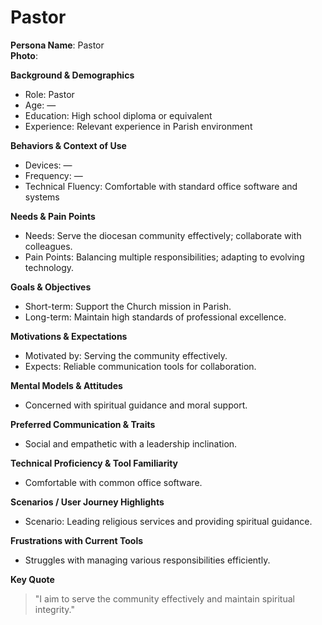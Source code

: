 # Pastor

**Persona Name**: Pastor  
**Photo**:  

**Background & Demographics**  
- Role: Pastor  
- Age: —  
- Education: High school diploma or equivalent  
- Experience: Relevant experience in Parish environment  

**Behaviors & Context of Use**  
- Devices: —  
- Frequency: —  
- Technical Fluency: Comfortable with standard office software and systems  

**Needs & Pain Points**  
- Needs: Serve the diocesan community effectively; collaborate with colleagues.  
- Pain Points: Balancing multiple responsibilities; adapting to evolving technology.  

**Goals & Objectives**  
- Short-term: Support the Church mission in Parish.  
- Long-term: Maintain high standards of professional excellence.  

**Motivations & Expectations**  
- Motivated by: Serving the community effectively.  
- Expects: Reliable communication tools for collaboration.  

**Mental Models & Attitudes**  
- Concerned with spiritual guidance and moral support.  

**Preferred Communication & Traits**  
- Social and empathetic with a leadership inclination.  

**Technical Proficiency & Tool Familiarity**  
- Comfortable with common office software.  

**Scenarios / User Journey Highlights**  
- Scenario: Leading religious services and providing spiritual guidance.  

**Frustrations with Current Tools**  
- Struggles with managing various responsibilities efficiently.  

**Key Quote**  
> "I aim to serve the community effectively and maintain spiritual integrity."  